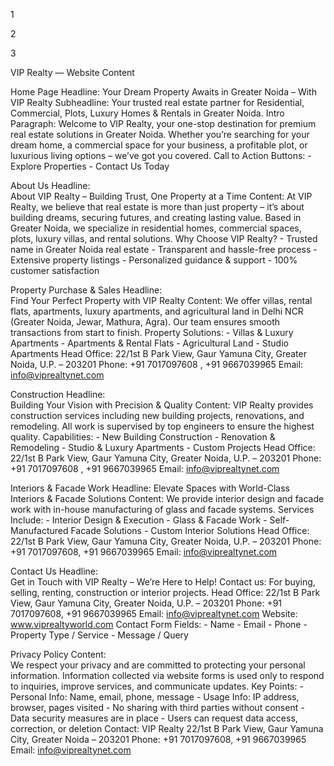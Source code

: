 1

2

3

VIP Realty — Website Content  
 
Home Page 
Headline: 
 Your Dream Property Awaits in Greater Noida – With VIP Realty 
Subheadline: Your trusted real estate partner for Residential, Commercial, Plots, Luxury 
Homes & Rentals in Greater Noida. 
Intro Paragraph: Welcome to VIP Realty, your one-stop destination for premium real 
estate solutions in Greater Noida. Whether you’re searching for your dream home, a 
commercial space for your business, a profitable plot, or luxurious living options – we’ve 
got you covered. 
Call to Action Buttons: - Explore Properties - Contact Us Today 
 
About Us 
Headline:  
About VIP Realty – Building Trust, One Property at a Time 
Content: At VIP Realty, we believe that real estate is more than just property – it’s about 
building dreams, securing futures, and creating lasting value. Based in Greater Noida, we 
specialize in residential homes, commercial spaces, plots, luxury villas, and rental 
solutions. 
Why Choose VIP Realty? - Trusted name in Greater Noida real estate - Transparent and 
hassle-free process - Extensive property listings - Personalized guidance & support - 100% 
customer satisfaction 
 
Property Purchase & Sales 
Headline:  
Find Your Perfect Property with VIP Realty 
Content: We offer villas, rental flats, apartments, luxury apartments, and agricultural land 
in Delhi NCR (Greater Noida, Jewar, Mathura, Agra). Our team ensures smooth 
transactions from start to finish. 
Property Solutions: - Villas & Luxury Apartments - Apartments & Rental Flats - Agricultural 
Land - Studio Apartments 
Head Office: 22/1st B Park View, Gaur Yamuna City, Greater Noida, U.P. – 203201 Phone: 
+91 7017097608 , +91 9667039965 Email: info@viprealtynet.com 
 
Construction 
Headline:  
Building Your Vision with Precision & Quality 
Content: VIP Realty provides construction services including new building projects, 
renovations, and remodeling. All work is supervised by top engineers to ensure the highest 
quality. 
Capabilities: - New Building Construction - Renovation & Remodeling - Studio & Luxury 
Apartments - Custom Projects 
Head Office: 22/1st B Park View, Gaur Yamuna City, Greater Noida, U.P. – 203201 Phone: 
+91 7017097608 , +91 9667039965  Email: info@viprealtynet.com 
 
Interiors & Facade Work 
Headline: 
 Elevate Spaces with World-Class Interiors & Facade Solutions 
Content: We provide interior design and facade work with in-house manufacturing of glass 
and facade systems. 
Services Include: - Interior Design & Execution - Glass & Facade Work - Self-Manufactured 
Facade Solutions - Custom Interior Solutions 
Head Office: 22/1st B Park View, Gaur Yamuna City, Greater Noida, U.P. – 203201 Phone: 
+91 7017097608, +91 9667039965   Email: info@viprealtynet.com 
 
Contact Us 
Headline:  
Get in Touch with VIP Realty – We’re Here to Help! 
Contact us:  For buying, selling, renting, construction or interior projects. 
Head Office: 22/1st B Park View, Gaur Yamuna City, Greater Noida, U.P. – 203201 Phone: 
+91 7017097608, +91 9667039965  Email: info@viprealtynet.com Website: 
www.viprealtyworld.com 
Contact Form Fields: - Name - Email - Phone - Property Type / Service - Message / Query 
 
Privacy Policy 
Content:  
We respect your privacy and are committed to protecting your personal information. 
Information collected via website forms is used only to respond to inquiries, improve 
services, and communicate updates. 
Key Points: - Personal Info: Name, email, phone, message - Usage Info: IP address, 
browser, pages visited - No sharing with third parties without consent - Data security 
measures are in place - Users can request data access, correction, or deletion 
Contact: VIP Realty 22/1st B Park View, Gaur Yamuna City, Greater Noida – 203201 Phone: 
+91 7017097608, +91 9667039965   Email: info@viprealtynet.com 